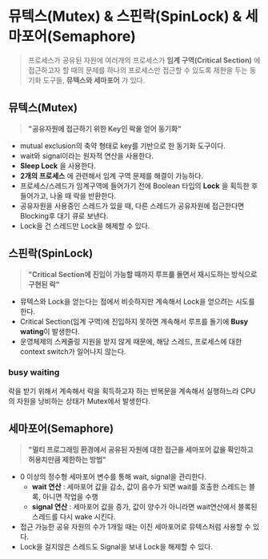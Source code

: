# 뮤텍스(Mutex) & 스핀락(SpinLock) & 세마포어(Semaphore)
> 프로세스가 공유된 자원에 여러개의 프로세스가 **임계 구역(Critical Section)** 에 접근하고자 할 때의 문제를 하나의 프로세스만 접근할 수 있도록
> 제한을 두는 동기화 도구들, **뮤텍스와 세마포어** 가 있다.

## 뮤텍스(Mutex)
> **"공유자원에 접근하기 위한 Key인 락을 얻어 동기화"**

- mutual exclusion의 축약 형태로 key를 기반으로 한 동기화 도구이다.
- wait와 signal이라는 원자적 연산을 사용한다.
- **Sleep Lock** 을 사용한다.
- **2개의 프로세스** 에 관련해서 임계 구역 문제를 해결이 가능하다. 
- 프로세스/스레드가 임계구역에 들어가기 전에 Boolean 타입의 **Lock** 을 획득한 후 들어가고, 나올 때 락을 반환한다.
- 공유자원을 사용중인 스레드가 있을 때, 다른 스레드가 공유자원에 접근한다면 Blocking후 대기 큐로 보낸다.
- Lock을 건 스레드만 Lock을 해제할 수 있다.

## 스핀락(SpinLock)
> **"Critical Section에 진입이 가능할 때까지 루프를 돌면서 재시도하는 방식으로 구현된 락"**

- 뮤텍스와 Lock을 얻는다는 점에서 비슷하지만 계속해서 Lock을 얻으려는 시도를 한다.
- Critical Section(임계 구역)에 진입하지 못하면 계속해서 루프를 돌기에 **Busy wating**이 발생한다.
- 운영체제의 스케줄링 지원을 받지 않게 때문에, 해당 스레드, 프로세스에 대한 context switch가 일어나지 않는다.

### busy waiting
락을 받기 위해서 계속해서 락을 획득하고자 하는 반복문을 계속해서 실행하느라 CPU의 자원을 낭비하는 상태가 Mutex에서 발생한다.

## 세마포어(Semaphore)
> **"멀티 프로그래밍 환경에서 공유된 자원에 대한 접근을 세마포어 값을 확인하고 허용치만큼 제한하는 방법"**

- 0 이상의 정수형 세마포어 변수를 통해 wait, signal을 관리한다.
    - **wait 연산** : 세마포어 값을 감소, 값이 음수가 되면 wait를 호출한 스레드는 블록, 아니면 작업을 수행
    - **signal 연산** : 세마포어 값을 증가, 값이 양수가 아니라면 wait연산에서 블록된 스레드를 다시 wake 시킨다.
- 접근 가능한 공유 자원의 수가 1개일 때는 이진 세마포어로 뮤텍스처럼 사용할 수 있다.
- Lock을 걸지않은 스레드도 Signal을 보내 Lock을 해제할 수 있다.